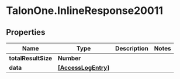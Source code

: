# TalonOne.InlineResponse20011

## Properties

Name | Type | Description | Notes
------------ | ------------- | ------------- | -------------
**totalResultSize** | **Number** |  | 
**data** | [**[AccessLogEntry]**](AccessLogEntry.md) |  | 


